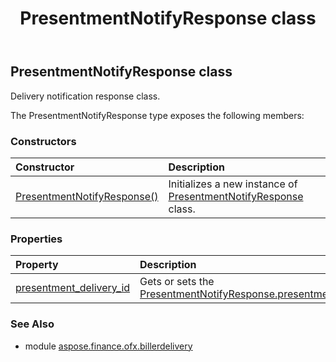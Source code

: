 ﻿---
title: PresentmentNotifyResponse class
second_title: Aspose.Finance for Python via .NET API References
description: 
type: docs
weight: 370
url: /python-net/aspose.finance.ofx.billerdelivery/presentmentnotifyresponse/
is_root: false
---

## PresentmentNotifyResponse class

Delivery notification response class.



The PresentmentNotifyResponse type exposes the following members:

### Constructors
| Constructor | Description |
| :- | :- |
| [PresentmentNotifyResponse()](/finance/python-net/aspose.finance.ofx.billerdelivery/presentmentnotifyresponse/__init__/#) | Initializes a new instance of [PresentmentNotifyResponse](/finance/python-net/aspose.finance.ofx.billerdelivery/presentmentnotifyresponse) class. |


### Properties
| Property | Description |
| :- | :- |
| [presentment_delivery_id](/finance/python-net/aspose.finance.ofx.billerdelivery/presentmentnotifyresponse/presentment_delivery_id) | Gets or sets the [PresentmentNotifyResponse.presentment_delivery_id](/finance/python-net/aspose.finance.ofx.billerdelivery/presentmentnotifyresponse#presentment_delivery_id). |


### See Also

* module [aspose.finance.ofx.billerdelivery](../)
